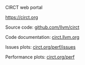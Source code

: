 CIRCT web portal

https://circt.org

Source code: [github.com/llvm/circt](https://github.com/llvm/circt)

Code documentation: [circt.llvm.org](https://circt.llvm.org/)

Issues plots: [circt.org/perf/issues](https://circt.org/perf/issues)

Performance plots: [circt.org/perf](https://circt.org/perf)
